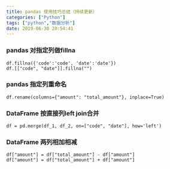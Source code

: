 ```yaml
---
title: pandas 使用技巧总结（持续更新）
categories: ["Python"]
tags: ["python","数据分析"]
date: 2019-06-30 20:54:41
---
```


### pandas 对指定列做fillna

```
df.fillna({'code':'code', 'date':'date'})
df.[["code", "date"]].fillna("")
```

### pandas 指定列重命名

```
df.rename(columns={"amount": "total_amount"}, inplace=True)
```

### DataFrame 按直接列left join合并

```
df = pd.merge(df_1, df_2, on=["code", "date"], how='left')
```

### DataFrame 两列相加相减

```
df["amount"] = df["total_amount"] - df["amount"]
df["amount"] = df["total_amount"] + df["amount"]
```


